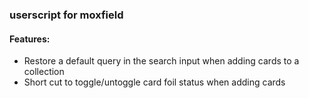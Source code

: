 ### userscript for moxfield

#### Features:

- Restore a default query in the search input when adding cards to a collection
- Short cut to toggle/untoggle card foil status when adding cards